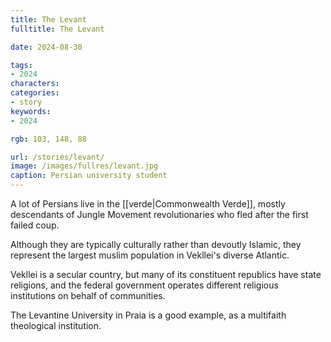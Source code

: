 ```yaml
---
title: The Levant
fulltitle: The Levant

date: 2024-08-30

tags:
- 2024
characters:
categories:
- story
keywords:
- 2024

rgb: 103, 148, 88

url: /stories/levant/
image: /images/fullres/levant.jpg
caption: Persian university student
---
```

A lot of Persians live in the [[verde|Commonwealth Verde]], mostly descendants of Jungle Movement revolutionaries who fled after the first failed coup.

Although they are typically culturally rather than devoutly Islamic, they represent the largest muslim population in Vekllei's diverse Atlantic.

Vekllei is a secular country, but many of its constituent republics have state religions, and the federal government operates different religious institutions on behalf of communities.

The Levantine University in Praia is a good example, as a multifaith theological institution.